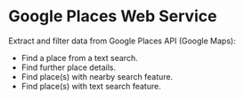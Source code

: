 # Google Places Web Service

Extract and filter data from Google Places API (Google Maps):

* Find a place from a text search.
* Find further place details.
* Find place(s) with nearby search feature.
* Find place(s) with text search feature.

